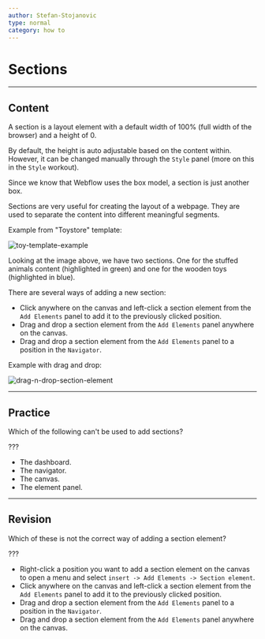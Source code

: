 ```yaml
---
author: Stefan-Stojanovic
type: normal
category: how to
---
```


# Sections


---

## Content

A section is a layout element with a default width of 100% (full width of the browser) and a height of 0.

By default, the height is auto adjustable based on the content within. However, it can be changed manually through the `Style` panel (more on this in the `Style` workout).

Since we know that Webflow uses the box model, a section is just another box.

Sections are very useful for creating the layout of a webpage. They are used to separate the content into different meaningful segments.

Example from "Toystore" template:

![toy-template-example](https://img.enkipro.com/3cd64edcfaf6321b4f6cabc4f5823f10.png)

Looking at the image above, we have two sections. One for the stuffed animals content (highlighted in green) and one for the wooden toys (highlighted in blue). 

There are several ways of adding a new section:

- Click anywhere on the canvas and left-click a section element from the `Add Elements` panel to add it to the previously clicked position.
- Drag and drop a section element from the `Add Elements` panel anywhere on the canvas.
- Drag and drop a section element from the `Add Elements` panel to a position in the `Navigator`.

Example with drag and drop:

![drag-n-drop-section-element](https://img.enkipro.com/491b039cf31091bbe28c98ee463a5ce1.gif)


---

## Practice

Which of the following can't be used to add sections?

???

- The dashboard.
- The navigator.
- The canvas.
- The element panel.


---

## Revision

Which of these is not the correct way of adding a section element?

???

- Right-click a position you want to add a section element on the canvas to open a menu and select `insert -> Add Elements -> Section element`.
- Click anywhere on the canvas and left-click a section element from the `Add Elements` panel to add it to the previously clicked position.
- Drag and drop a section element from the `Add Elements` panel to a position in the `Navigator`.
- Drag and drop a section element from the `Add Elements` panel anywhere on the canvas.
 
